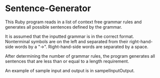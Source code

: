 # Sentence-Generator
This Ruby program reads in a list of context free grammar rules and generates all possible sentences defined by the grammar.

It is assumed that the inputted grammar is in the correct format.
Nonterminal symbols are on the left and separated from their right-hand-side words by a "->".
Right-hand-side words are separated by a space.

After determining the number of grammar rules, the program generates all sentences that are less than or equal to a length requirement.

An example of sample input and output is in sampelInputOutput.

